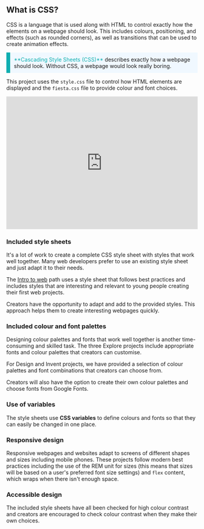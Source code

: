 ## What is CSS?

CSS is a language that is used along with HTML to control exactly how the elements on a webpage should look. This includes colours, positioning, and effects (such as rounded corners), as well as transitions that can be used to create animation effects. 

<p style="border-left: solid; border-width:10px; border-color: #0faeb0; background-color: aliceblue; padding: 10px;">
<span style="color: #0faeb0">**Cascading Style Sheets (CSS)**</span> describes exactly how a webpage should look. Without CSS, a webpage would look really boring. 
</p>

This project uses the `style.css` file to control how HTML elements are displayed and the `fiesta.css` file to provide colour and font choices.

<iframe src="https://trinket.io/embed/html/6e3b537333" width="100%" height="350" frameborder="0" marginwidth="0" marginheight="0" allowfullscreen></iframe>

### Included style sheets
It's a lot of work to create a complete CSS style sheet with styles that work well together. Many web developers prefer to use an existing style sheet and just adapt it to their needs. 

The [Intro to web](https://projects.raspberrypi.org/en/pathways/web-intro) path uses a style sheet that follows best practices and includes styles that are interesting and relevant to young people creating their first web projects. 

Creators have the opportunity to adapt and add to the provided styles. This approach helps them to create interesting webpages quickly.

### Included colour and font palettes
Designing colour palettes and fonts that work well together is another time-consuming and skilled task. The three Explore projects include appropriate fonts and colour palettes that creators can customise.

For Design and Invent projects, we have provided a selection of colour palettes and font combinations that creators can choose from. 

Creators will also have the option to create their own colour palettes and choose fonts from Google Fonts. 

### Use of variables
The style sheets use **CSS variables** to define colours and fonts so that they can easily be changed in one place. 

### Responsive design
Responsive webpages and websites adapt to screens of different shapes and sizes including mobile phones. These projects follow modern best practices including the use of the REM unit for sizes (this means that sizes will be based on a user's preferred font size settings) and `flex` content, which wraps when there isn't enough space.

### Accessible design
The included style sheets have all been checked for high colour contrast and creators are encouraged to check colour contrast when they make their own choices. 
